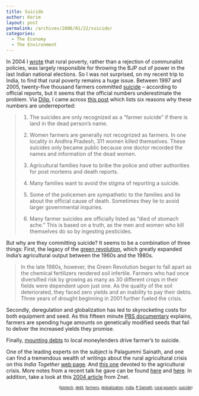 ```yaml
---
title: Suicide
author: Kerim
layout: post
permalink: /archives/2006/01/22/suicide/
categories:
  - The Economy
  - The Environment
---
```

In 2004 I <a href="http://test.oxus.net/archives/2004/05/15/cyderabad/" onclick="_gaq.push(['_trackEvent', 'outbound-article', 'http://test.oxus.net/archives/2004/05/15/cyderabad/', 'wrote']);" >wrote</a> that rural poverty, rather than a rejection of communalist policies, was largely responsible for throwing the BJP out of power in the last Indian national elections. So I was not surprised, on my recent trip to India, to find that rural poverty remains a huge issue. Between 1997 and 2005, twenty-five thousand farmers committed <a href="http://www.pbs.org/frontlineworld/rough/2005/07/seeds_of_suicidlinks.html" onclick="_gaq.push(['_trackEvent', 'outbound-article', 'http://www.pbs.org/frontlineworld/rough/2005/07/seeds_of_suicidlinks.html', 'suicide']);" >suicide</a> &#8211; according to official reports, but it seems that the official numbers underestimate the problem. Via <a href="http://feeds.feedburner.com/DeathEndsFun?m=576" onclick="_gaq.push(['_trackEvent', 'outbound-article', 'http://feeds.feedburner.com/DeathEndsFun?m=576', 'Dilip']);" >Dilip</a>, I came across <a href="http://vsequeira.blogspot.com/2006/01/p-sainath-on-crisis-in-rural-india.html" onclick="_gaq.push(['_trackEvent', 'outbound-article', 'http://vsequeira.blogspot.com/2006/01/p-sainath-on-crisis-in-rural-india.html', 'this post']);" >this post</a> which lists six reasons why these numbers are underreported:

> 1. The suicides are only recognized as a &#8220;farmer suicide&#8221; if there is land in the dead person&#8217;s name.
> 
> 2. Women farmers are generally not recognized as farmers. In one locality in Andhra Pradesh, 311 women killed themselves. These suicides only became public because one doctor recorded the names and information of the dead women.
> 
> 3. Agricultural families have to bribe the police and other authorities for post mortems and death reports.
> 
> 4. Many families want to avoid the stigma of reporting a suicide.
> 
> 5. Some of the policemen are sympathetic to the families and lie about the official cause of death. Sometimes they lie to avoid larger governmental inquiries.
> 
> 6. Many farmer suicides are officially listed as &#8220;died of stomach ache.&#8221; This is based on a truth, as the men and women who kill themselves do so by ingesting pesticides.

But why are they committing suicide? It seems to be a combination of three things: First, the legacy of the <a href="http://www.pbs.org/frontlineworld/rough/2005/07/seeds_of_suicidlinks.html" onclick="_gaq.push(['_trackEvent', 'outbound-article', 'http://www.pbs.org/frontlineworld/rough/2005/07/seeds_of_suicidlinks.html', 'green revolution']);" >green revolution</a>, which greatly expanded India&#8217;s agricultural output between the 1960s and the 1980s.

> In the late 1980s, however, the Green Revolution began to fall apart as the chemical fertilizers rendered soil infertile. Farmers who had once diversified risk by growing as many as 30 different crops in their fields were dependent upon just one. As the quality of the soil deteriorated, they faced zero yields and an inability to pay their debts. Three years of drought beginning in 2001 further fueled the crisis. 

Secondly, deregulation and globalization has led to skyrocketing costs for both equipment and seed. As this fifteen minute <a href="http://www.pbs.org/frontlineworld/rough/2005/07/seeds_of_suicid.html" onclick="_gaq.push(['_trackEvent', 'outbound-article', 'http://www.pbs.org/frontlineworld/rough/2005/07/seeds_of_suicid.html', 'PBS documentary']);" >PBS documentary</a> explains, farmers are spending huge amounts on genetically modified seeds that fail to deliver the increased yields they promise.

Finally, <a href="http://www.indiatogether.org/2006/jan/agr-landloans.htm" onclick="_gaq.push(['_trackEvent', 'outbound-article', 'http://www.indiatogether.org/2006/jan/agr-landloans.htm', 'mounting debts']);" >mounting debts</a> to local moneylenders drive farmer&#8217;s to suicide.

One of the leading experts on the subject is Palagummi Sainath, and one can find a tremendous wealth of writings about the rural agricultural crisis on this *India Together* <a href="http://indiatogether.org/opinions/psainath/" onclick="_gaq.push(['_trackEvent', 'outbound-article', 'http://indiatogether.org/opinions/psainath/', 'web page']);" >web page</a>. And <a href="http://www.indiatogether.org/agriculture/" onclick="_gaq.push(['_trackEvent', 'outbound-article', 'http://www.indiatogether.org/agriculture/', 'this one']);" >this one</a> devoted to the agricultural crisis. More notes from a recent talk he gave can be found <a href="http://vsequeira.blogspot.com/2006/01/p-sainath-on-crisis-in-rural-india.html" onclick="_gaq.push(['_trackEvent', 'outbound-article', 'http://vsequeira.blogspot.com/2006/01/p-sainath-on-crisis-in-rural-india.html', 'here']);" >here</a> and <a href="http://indianwriting.blogspot.com/2006/01/sainath.html" onclick="_gaq.push(['_trackEvent', 'outbound-article', 'http://indianwriting.blogspot.com/2006/01/sainath.html', 'here']);" >here</a>. In addition, take a look at this <a href="http://www.zmag.org/content/showarticle.cfm?SectionID=32&#038;ItemID=4871" onclick="_gaq.push(['_trackEvent', 'outbound-article', 'http://www.zmag.org/content/showarticle.cfm?SectionID=32&ItemID=4871', '2004 article']);" >2004 article</a> from Znet.  
<!-- technorati tags start -->

<div style="text-align:right;">
  <span style="font-size:x-small;">{<a href="http://www.technorati.com/tag/biotech" onclick="_gaq.push(['_trackEvent', 'outbound-article', 'http://www.technorati.com/tag/biotech', 'biotech']);"  rel="tag">biotech</a>, <a href="http://www.technorati.com/tag/debt" onclick="_gaq.push(['_trackEvent', 'outbound-article', 'http://www.technorati.com/tag/debt', 'debt']);"  rel="tag">debt</a>, <a href="http://www.technorati.com/tag/farmers" onclick="_gaq.push(['_trackEvent', 'outbound-article', 'http://www.technorati.com/tag/farmers', 'farmers']);"  rel="tag">farmers</a>, <a href="http://www.technorati.com/tag/globalization" onclick="_gaq.push(['_trackEvent', 'outbound-article', 'http://www.technorati.com/tag/globalization', 'globalization']);"  rel="tag">globalization</a>, <a href="http://www.technorati.com/tag/india" onclick="_gaq.push(['_trackEvent', 'outbound-article', 'http://www.technorati.com/tag/india', 'india']);"  rel="tag">india</a>, <a href="http://www.technorati.com/tag/P Sainath" onclick="_gaq.push(['_trackEvent', 'outbound-article', 'http://www.technorati.com/tag/P Sainath', 'P Sainath']);"  rel="tag">P Sainath</a>, <a href="http://www.technorati.com/tag/rural poverty" onclick="_gaq.push(['_trackEvent', 'outbound-article', 'http://www.technorati.com/tag/rural poverty', 'rural poverty']);"  rel="tag">rural poverty</a>, <a href="http://www.technorati.com/tag/suicide" onclick="_gaq.push(['_trackEvent', 'outbound-article', 'http://www.technorati.com/tag/suicide', 'suicide']);"  rel="tag">suicide</a>}</span>


<!-- technorati tags end -->

